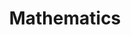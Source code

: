 ---
layout: posts_by_category
categories: Mathematics
title: Mathematics
permalink: /category/Mathematics
---